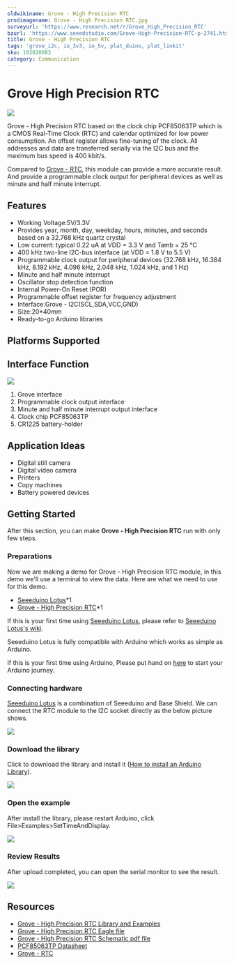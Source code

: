 ```yaml
---
oldwikiname: Grove - High Precision RTC
prodimagename: Grove - High Precision RTC.jpg
surveyurl: 'https://www.research.net/r/Grove_High_Precision_RTC'
bzurl: 'https://www.seeedstudio.com/Grove-High-Precision-RTC-p-2741.html'
title: Grove - High Precision RTC
tags: 'grove_i2c, io_3v3, io_5v, plat_duino, plat_linkit'
sku: 102020083
category: Communication
---
```


# Grove High Precision RTC

![](https://raw.githubusercontent.com/SeeedDocument/Grove-High_Precision_RTC/master/img/Grove-High_Precision_RTC.jpg)

Grove - High Precision RTC based on the clock chip PCF85063TP which is a CMOS Real-Time Clock \(RTC\) and calendar optimized for low power consumption. An offset register allows fine-tuning of the clock. All addresses and data are transferred serially via the I2C bus and the maximum bus speed is 400 kbit/s.

Compared to [Grove - RTC](https://www.seeedstudio.com/Grove-RTC-p-758.html), this module can provide a more accurate result. And provide a programmable clock output for peripheral devices as well as minute and half minute interrupt.

## Features

* Working Voltage:5V/3.3V
* Provides year, month, day, weekday, hours, minutes, and seconds based on a 32.768 kHz quartz crystal
* Low current: typical 0.22 uA at VDD = 3.3 V and Tamb = 25 ℃
* 400 kHz two-line I2C-bus interface \(at VDD = 1.8 V to 5.5 V\)
* Programmable clock output for peripheral devices \(32.768 kHz, 16.384 kHz, 8.192 kHz, 4.096 kHz, 2.048 kHz, 1.024 kHz, and 1 Hz\)
* Minute and half minute interrupt
* Oscillator stop detection function
* Internal Power-On Reset \(POR\)
* Programmable offset register for frequency adjustment
* Interface:Grove - I2C\(SCL,SDA,VCC,GND\)
* Size:20\*40mm
* Ready-to-go Arduino libraries

## Platforms Supported

## Interface Function

![](https://raw.githubusercontent.com/SeeedDocument/Grove-High_Precision_RTC/master/img/Interface.jpg)

1. Grove interface
2. Programmable clock output interface
3. Minute and half minute interrupt output interface
4. Clock chip PCF85063TP
5. CR1225 battery-holder

## Application Ideas

* Digital still camera
* Digital video camera
* Printers
* Copy machines
* Battery powered devices

## Getting Started

After this section, you can make **Grove - High Precision RTC** run with only few steps.

### Preparations

Now we are making a demo for Grove - High Precision RTC module, in this demo we'll use a terminal to view the data. Here are what we need to use for this demo.

* [Seeeduino Lotus](https://www.seeedstudio.com/Seeeduino-Lotus-ATMega328-Board-with-Grove-Interface-p-1942.html)\*1
* [Grove - High Precision RTC](https://www.seeedstudio.com/)\*1

If this is your first time using [Seeeduino Lotus](https://www.seeedstudio.com/Seeeduino-Lotus-ATMega328-Board-with-Grove-Interface-p-1942.html), please refer to [Seeeduino Lotus's wiki](http://www.seeedstudio.com/wiki/Seeeduino_Lotus_v1.0).

Seeeduino Lotus is fully compatible with Arduino which works as simple as Arduino.

If this is your first time using Arduino, Please put hand on [here](http://arduino.cc) to start your Arduino journey.

### Connecting hardware

[Seeeduino Lotus](https://www.seeedstudio.com/Seeeduino-Lotus-ATMega328-Board-with-Grove-Interface-p-1942.html) is a combination of Seeeduino and Base Shield. We can connect the RTC module to the I2C socket directly as the below picture shows.

![](https://raw.githubusercontent.com/SeeedDocument/Grove-High_Precision_RTC/master/img/connect.jpg)

### Download the library

Click to download the library and install it \([How to install an Arduino Library](http://wiki.seeed.cc/How_to_install_Arduino_Library/)\).

[![](https://raw.githubusercontent.com/SeeedDocument/Grove-High_Precision_RTC/master/img/library.png)](https://github.com/Seeed-Studio/Grove_High_Precision_RTC_PCF85063TP/archive/master.zip)

### Open the example

After install the library, please restart Arduino, click File&gt;Examples&gt;SetTimeAndDisplay.

![](https://raw.githubusercontent.com/SeeedDocument/Grove-High_Precision_RTC/master/img/demo2.jpg)

### Review Results

After upload completed, you can open the serial monitor to see the result.

![](https://raw.githubusercontent.com/SeeedDocument/Grove-High_Precision_RTC/master/img/result.jpg)

## Resources

* [Grove - High Precision RTC Library and Examples](https://github.com/Seeed-Studio/Grove_High_Precision_RTC_PCF85063TP)
* [Grove - High Precision RTC Eagle file](https://github.com/SeeedDocument/Grove-High_Precision_RTC/blob/master/res/sch_eagle.zip)
* [Grove - High Precision RTC Schematic pdf file](https://github.com/SeeedDocument/Grove-High_Precision_RTC/blob/master/res/sch_pdf.pdf)
* [PCF85063TP Datasheet](https://github.com/SeeedDocument/Grove-High_Precision_RTC/blob/master/res/PCF85063TP.pdf)
* [Grove - RTC](https://www.seeedstudio.com/Grove-RTC-p-758.html)

